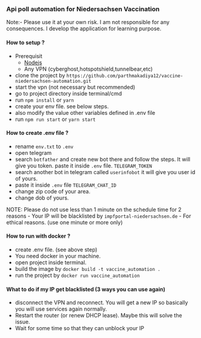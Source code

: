 ### Api poll automation for Niedersachsen Vaccination

Note:- Please use it at your own risk. I am not responsible for any consequences. I develop the application for learning purpose.

#### How to setup ?
- Prerequisit 
    - [Nodejs](https://nodejs.org/en/)
    - Any VPN (cyberghost,hotspotshield,tunnelbear,etc)
- clone the project by `https://github.com/parthmakadiya12/vaccine-niedersachsen-automation.git`
- start the vpn (not necessary but recommended)
- go to project directory inside terminal/cmd
- run `npm install` or `yarn`
- create your env file. see below steps.
- also modify the value other variables defined in .env file
- run `npm run start` or `yarn start`

#### How to create .env file ?
- rename `env.txt` to `.env`
- open telegram 
- search `botfather` and create new bot there and follow the steps. It will give you token. paste it inside `.env` file. `TELEGRAM_TOKEN`
- search another bot in telegram called `userinfobot` it will give you user id of yours.
- paste it inside `.env` file `TELEGRAM_CHAT_ID`
- change zip code of your area.
- change dob of yours.

NOTE: Please do not use less than 1 minute on the schedule time for 2 reasons
    - Your IP will be blacklisted by `impfportal-niedersachsen.de`
    - For ethical reasons. (use one minute or more only)

#### How to run with docker ?
- create .env file. (see above step)
- You need docker in your machine.
- open project inside terminal.
- build the image by `docker build -t vaccine_automation .`
- run the project by `docker run vaccine_automation`

#### What to do if my IP get blacklisted (3 ways you can use again)
- disconnect the VPN and reconnect. You will get a new IP so basically you will use services again normally.
- Restart the router (or renew DHCP lease). Maybe this will solve the issue.
- Wait for some time so that they can unblock your IP